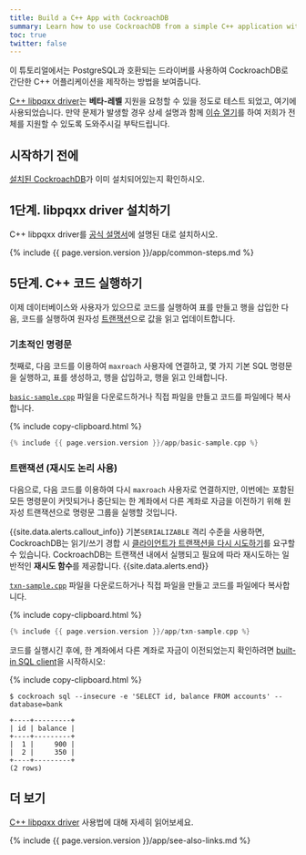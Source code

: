 ```yaml
---
title: Build a C++ App with CockroachDB
summary: Learn how to use CockroachDB from a simple C++ application with a low-level client driver.
toc: true
twitter: false
---
```


이 튜토리얼에서는 PostgreSQL과 호환되는 드라이버를 사용하여 CockroachDB로 간단한 C++ 어플리케이션을 제작하는 방법을 보여줍니다.

[C++ libpqxx driver](https://github.com/jtv/libpqxx)는 **베타-레벨** 지원을 요청할 수 있을 정도로 테스트 되었고, 여기에 사용되었습니다. 만약 문제가 발생할 경우 상세 설명과 함께 [이슈 열기](https://github.com/cockroachdb/cockroach/issues/new)를 하여 저희가 전체를 지원할 수 있도록 도와주시길 부탁드립니다.


## 시작하기 전에

[설치된 CockroachDB](install-cockroachdb.html)가 이미 설치되어있는지 확인하시오.

## 1단계. libpqxx driver 설치하기

C++ libpqxx driver를 [공식 설명서](https://github.com/jtv/libpqxx)에 설명된 대로 설치하시오.

{% include {{ page.version.version }}/app/common-steps.md %}

## 5단계. C++ 코드 실행하기

이제 데이터베이스와 사용자가 있으므로 코드를 실행하여 표를 만들고 행을 삽입한 다음, 코드를 실행하여 원자성 [트랜잭션](transactions.html)으로 값을 읽고 업데이트합니다.

### 기초적인 명령문

첫째로, 다음 코드를 이용하여 `maxroach` 사용자에 연결하고, 몇 가지 기본 SQL 명령문을 실행하고, 표를 생성하고, 행을 삽입하고, 행을 읽고 인쇄합니다.

<a href="https://raw.githubusercontent.com/cockroachdb/docs/master/_includes/{{ page.version.version }}/app/basic-sample.cpp" download><code>basic-sample.cpp</code></a> 파일을 다운로드하거나 직접 파일을 만들고 코드를 파일에다 복사합니다.

{% include copy-clipboard.html %}
~~~ cpp
{% include {{ page.version.version }}/app/basic-sample.cpp %}
~~~

### 트랜잭션 (재시도 논리 사용)

다음으로, 다음 코드를 이용하여 다시 `maxroach` 사용자로 연결하지만, 이번에는 포함된 모든 명령문이 커밋되거나 중단되는 한 계좌에서 다른 계좌로 자금을 이전하기 위해 원자성 트랜잭션으로 명령문 그룹을 실행할 것입니다.

{{site.data.alerts.callout_info}}
기본`SERIALIZABLE`  격리 수준을 사용하면, CockroachDB는 읽기/쓰기 경합 시 [클라이언트가 트랜잭션을 다시 시도하기](transactions.html#transaction-retries)를 요구할 수 있습니다. CockroachDB는 트랜잭션 내에서 실행되고 필요에 따라 재시도하는 일반적인 **재시도 함수**를 제공합니다.
{{site.data.alerts.end}}

<a href="https://raw.githubusercontent.com/cockroachdb/docs/master/_includes/{{ page.version.version }}/app/txn-sample.cpp" download><code>txn-sample.cpp</code></a> 파일을 다운로드하거나 직접 파일을 만들고 코드를 파일에다 복사합니다.

{% include copy-clipboard.html %}
~~~ cpp
{% include {{ page.version.version }}/app/txn-sample.cpp %}
~~~

코드를 실행시긴 후에, 한 계좌에서 다른 계좌로 자금이 이전되었는지 확인하려면 [built-in SQL client](use-the-built-in-sql-client.html)을 시작하시오:

{% include copy-clipboard.html %}
~~~ shell
$ cockroach sql --insecure -e 'SELECT id, balance FROM accounts' --database=bank
~~~

~~~
+----+---------+
| id | balance |
+----+---------+
|  1 |     900 |
|  2 |     350 |
+----+---------+
(2 rows)
~~~

##  더 보기

[C++ libpqxx driver](https://github.com/jtv/libpqxx) 사용법에 대해 자세히 읽어보세요.

{% include {{ page.version.version }}/app/see-also-links.md %}
